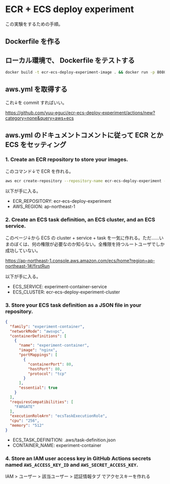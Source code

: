 ECR + ECS deploy experiment
===

この実験をするための手順。

## Dockerfile を作る

## ローカル環境で、 Dockerfile をテストする

```bash
docker build -t ecr-ecs-deploy-experiment-image . && docker run -p 8080:80 ecr-ecs-deploy-experiment-image
```

## aws.yml を取得する

これ↓を commit すればいい。

https://github.com/yuu-eguci/ecr-ecs-deploy-experiment/actions/new?category=none&query=aws+ecs

## aws.yml のドキュメントコメントに従って ECR とか ECS をセッティング

### 1. Create an ECR repository to store your images.

このコマンド↓で ECR を作れる。

```bash
aws ecr create-repository --repository-name ecr-ecs-deploy-experiment --region ap-northeast-1
```

以下が手に入る。

- ECR_REPOSITORY: ecr-ecs-deploy-experiment
- AWS_REGION: ap-northeast-1

### 2. Create an ECS task definition, an ECS cluster, and an ECS service.

このページ↓から ECS の cluster + service + task を一気に作れる。ただ……いまのぼくは、何の権限が必要なのか知らない。全権限を持つルートユーザでしか成功していない。

https://ap-northeast-1.console.aws.amazon.com/ecs/home?region=ap-northeast-1#/firstRun

以下が手に入る。

- ECS_SERVICE: experiment-container-service
- ECS_CLUSTER: ecr-ecs-deploy-experiment-cluster

### 3. Store your ECS task definition as a JSON file in your repository.

```json
{
  "family": "experiment-container",
  "networkMode": "awsvpc",
  "containerDefinitions": [
    {
      "name": "experiment-container",
      "image": "nginx",
      "portMappings": [
        {
          "containerPort": 80,
          "hostPort": 80,
          "protocol": "tcp"
        }
      ],
      "essential": true
    }
  ],
  "requiresCompatibilities": [
    "FARGATE"
  ],
  "executionRoleArn": "ecsTaskExecutionRole",
  "cpu": "256",
  "memory": "512"
}
```

- ECS_TASK_DEFINITION: .aws/task-definition.json
- CONTAINER_NAME: experiment-container

### 4. Store an IAM user access key in GitHub Actions secrets named `AWS_ACCESS_KEY_ID` and `AWS_SECRET_ACCESS_KEY`.

IAM > ユーザー > 該当ユーザー > 認証情報タブ でアクセスキーを作れる
